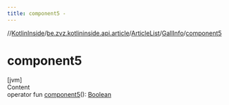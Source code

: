 ```yaml
---
title: component5 -
---
```

//[KotlinInside](../../../index.md)/[be.zvz.kotlininside.api.article](../../index.md)/[ArticleList](../index.md)/[GallInfo](index.md)/[component5](component5.md)



# component5  
[jvm]  
Content  
operator
fun [component5](component5.md)(): [Boolean](https://kotlinlang.org/api/latest/jvm/stdlib/kotlin/-boolean/index.html)  



